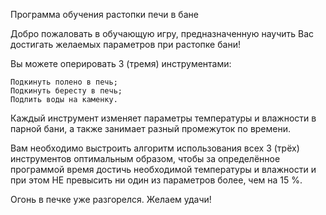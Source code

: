 Программа обучения растопки печи в бане

Добро пожаловать в обучающую игру, предназначенную научить Вас достигать желаемых параметров при растопке бани!

Вы можете оперировать 3 (тремя) инструментами:

    Подкинуть полено в печь;
    Подкинуть бересту в печь;
    Подлить воды на каменку.

Каждый инструмент изменяет параметры температуры и влажности в парной бани, а также занимает разный промежуток по времени.

Вам необходимо выстроить алгоритм использования всех 3 (трёх) инструментов оптимальным образом, чтобы за определённое программой время достичь необходимой температуры и влажности и при этом НЕ превысить ни один из параметров более, чем на 15 %.

Огонь в печке уже разгорелся. Желаем удачи!